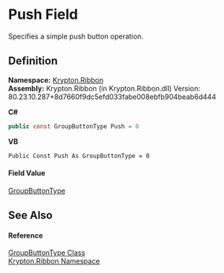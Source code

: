 # Push Field


Specifies a simple push button operation.



## Definition
**Namespace:** <a href="1e9bc734-cff9-e9b8-f013-94cdac669794.md">Krypton.Ribbon</a>  
**Assembly:** Krypton.Ribbon (in Krypton.Ribbon.dll) Version: 80.23.10.287+8d7660f9dc5efd033fabe008ebfb904beab6d444

**C#**
``` C#
public const GroupButtonType Push = 0
```
**VB**
``` VB
Public Const Push As GroupButtonType = 0
```



#### Field Value
<a href="1d5bd56d-21ad-3a50-884e-a938e61dca19.md">GroupButtonType</a>

## See Also


#### Reference
<a href="1d5bd56d-21ad-3a50-884e-a938e61dca19.md">GroupButtonType Class</a>  
<a href="1e9bc734-cff9-e9b8-f013-94cdac669794.md">Krypton.Ribbon Namespace</a>  

